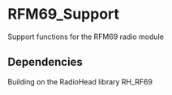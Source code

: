 # RFM69_Support
Support functions for the RFM69 radio module
## Dependencies
Building on the RadioHead library RH_RF69
